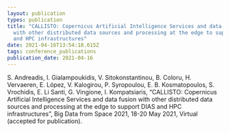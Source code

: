 ```yaml
---
layout: publication
types: publication
title: "CALLISTO: Copernicus Artificial Intelligence Services and data fusion
  with other distributed data sources and processing at the edge to support DIAS
  and HPC infrastructures"
date: 2021-04-16T13:54:18.615Z
tags: conference_publications
publication_date: 2021-04-16
---
```

S. Andreadis, I. Gialampoukidis, V. Sitokonstantinou, B. Coloru, H. Vervaeren, E. López, V. Kalogirou, P. Syropoulou, E. B. Kosmatopoulos, S. Vrochidis, E. Li Santi, G. Vingione, I. Kompatsiaris, “CALLISTO: Copernicus Artificial Intelligence Services and data fusion with other distributed data sources and processing at the edge to support DIAS and HPC infrastructures”, Big Data from Space 2021, 18-20 May 2021, Virtual (accepted for publication).